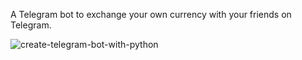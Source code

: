 A Telegram bot to exchange your own currency with your friends on Telegram.

![create-telegram-bot-with-python](https://user-images.githubusercontent.com/44240521/120119759-37cd5b80-c1a2-11eb-84be-08f1663464f0.jpg)
